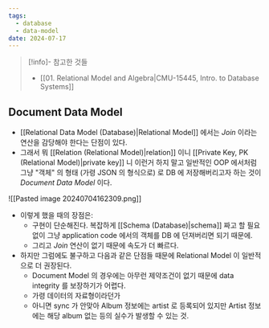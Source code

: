 ```yaml
---
tags:
  - database
  - data-model
date: 2024-07-17
---
```

> [!info]- 참고한 것들
> - [[01. Relational Model and Algebra|CMU-15445, Intro. to Database Systems]]

## Document Data Model

- [[Relational Data Model (Database)|Relational Model]] 에서는 *Join* 이라는 연산을 감당해야 한다는 단점이 있다.
- 그래서 뭐 [[Relation (Relational Model)|relation]] 이니 [[Private Key, PK (Relational Model)|private key]] 니 이런거 하지 말고 일반적인 OOP 에서처럼 그냥 "객체" 의 형태 (가령 JSON 의 형식으로) 로 DB 에 저장해버리고자 하는 것이 *Document Data Model* 이다.

![[Pasted image 20240704162309.png]]

- 이렇게 했을 때의 장점은:
	- 구현이 단순해진다. 복잡하게 [[Schema (Database)|schema]] 짜고 할 필요 없이 그냥 application code 에서의 객체를 DB 에 던져버리면 되기 때문에.
	- 그리고 *Join* 연산이 없기 때문에 속도가 더 빠르다.
- 하지만 그럼에도 불구하고 다음과 같은 단점들 때문에 Relational Model 이 일반적으로 더 권장된다.
	- Document Model 의 경우에는 아무런 제약조건이 없기 때문에 data integrity 를 보장하기가 어렵다.
	- 가령 데이터의 자료형이라던가
	- 아니면 sync 가 안맞아 Album 정보에는 artist 로 등록되어 있지만 Artist 정보에는 해당 album 없는 등의 실수가 발생할 수 있는 것.